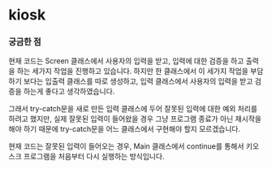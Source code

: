 # kiosk
### 궁금한 점
현재 코드는 Screen 클래스에서 사용자의 입력을 받고, 입력에 대한 검증을 하고 출력을 하는 세가지 작업을 진행하고 있습니다. 하지만 한 클래스에서 이 세가지 작업을 부담하기 보다는 입출력 클래스를 따로 생성하고, 입력 클래스에서 사용자의 입력을 받고 검증을 하는게 좋다고 생각하였습니다.

그래서 try-catch문을 새로 만든 입력 클래스에 두어 잘못된 입력에 대한 예외 처리를 하려고 했지만, 실제 잘못된 입력이 들어왔을 경우 그냥 프로그램 종료가 아닌 재시작을 해야 하기 때문에 try-catch문을 어느 클래스에서 구현해야 할지 모르겠습니다. 

현재 코드는 잘못된 입력이 들어오는 경우, Main 클래스에서 continue를 통해서 키오스크 프로그램을 처음부터 다시 실행하는 방식입니다.
